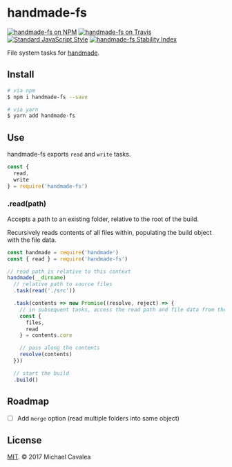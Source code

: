 # handmade-fs

[![handmade-fs on NPM](https://img.shields.io/npm/v/handmade-fs.svg?style=flat-square)](https://www.npmjs.com/package/handmade-fs) [![handmade-fs on Travis](https://img.shields.io/travis/callmecavs/handmade-fs.svg?style=flat-square)](https://travis-ci.org/callmecavs/handmade-fs) [![Standard JavaScript Style](https://img.shields.io/badge/code_style-standard-brightgreen.svg?style=flat-square)](http://standardjs.com/) [![handmade-fs Stability Index](https://img.shields.io/badge/stability-experimental-orange.svg?style=flat-square)](https://nodejs.org/api/documentation.html#documentation_stability_index)

File system tasks for [handmade](https://github.com/callmecavs/handmade).

## Install

```sh
# via npm
$ npm i handmade-fs --save

# via yarn
$ yarn add handmade-fs
```

## Use

handmade-fs exports `read` and `write` tasks.

```javascript
const {
  read,
  write
} = require('handmade-fs')
```

### .read(path)

Accepts a path to an existing folder, relative to the root of the build.

Recursively reads contents of all files within, populating the build object with the file data.

```javascript
const handmade = require('handmade')
const { read } = require('handmade-fs')

// read path is relative to this context
handmade(__dirname)
  // relative path to source files
  .task(read('./src'))

  .task(contents => new Promise((resolve, reject) => {
    // in subsequent tasks, access the read path and file data from the core
    const {
      files,
      read
    } = contents.core

    // pass along the contents
    resolve(contents)
  }))

  // start the build
  .build()
```

## Roadmap

- [ ] Add `merge` option (read multiple folders into same object)

## License

[MIT](https://opensource.org/licenses/MIT). © 2017 Michael Cavalea
